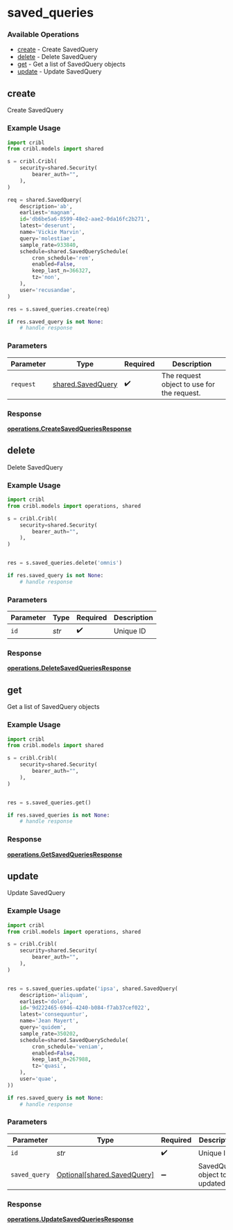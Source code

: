 # saved_queries

### Available Operations

* [create](#create) - Create SavedQuery
* [delete](#delete) - Delete SavedQuery
* [get](#get) - Get a list of SavedQuery objects
* [update](#update) - Update SavedQuery

## create

Create SavedQuery

### Example Usage

```python
import cribl
from cribl.models import shared

s = cribl.Cribl(
    security=shared.Security(
        bearer_auth="",
    ),
)

req = shared.SavedQuery(
    description='ab',
    earliest='magnam',
    id='db6be5a6-8599-48e2-aae2-0da16fc2b271',
    latest='deserunt',
    name='Vickie Marvin',
    query='molestiae',
    sample_rate=933840,
    schedule=shared.SavedQuerySchedule(
        cron_schedule='rem',
        enabled=False,
        keep_last_n=366327,
        tz='non',
    ),
    user='recusandae',
)

res = s.saved_queries.create(req)

if res.saved_query is not None:
    # handle response
```

### Parameters

| Parameter                                              | Type                                                   | Required                                               | Description                                            |
| ------------------------------------------------------ | ------------------------------------------------------ | ------------------------------------------------------ | ------------------------------------------------------ |
| `request`                                              | [shared.SavedQuery](../../models/shared/savedquery.md) | :heavy_check_mark:                                     | The request object to use for the request.             |


### Response

**[operations.CreateSavedQueriesResponse](../../models/operations/createsavedqueriesresponse.md)**


## delete

Delete SavedQuery

### Example Usage

```python
import cribl
from cribl.models import operations, shared

s = cribl.Cribl(
    security=shared.Security(
        bearer_auth="",
    ),
)


res = s.saved_queries.delete('omnis')

if res.saved_query is not None:
    # handle response
```

### Parameters

| Parameter          | Type               | Required           | Description        |
| ------------------ | ------------------ | ------------------ | ------------------ |
| `id`               | *str*              | :heavy_check_mark: | Unique ID          |


### Response

**[operations.DeleteSavedQueriesResponse](../../models/operations/deletesavedqueriesresponse.md)**


## get

Get a list of SavedQuery objects

### Example Usage

```python
import cribl
from cribl.models import shared

s = cribl.Cribl(
    security=shared.Security(
        bearer_auth="",
    ),
)


res = s.saved_queries.get()

if res.saved_queries is not None:
    # handle response
```


### Response

**[operations.GetSavedQueriesResponse](../../models/operations/getsavedqueriesresponse.md)**


## update

Update SavedQuery

### Example Usage

```python
import cribl
from cribl.models import operations, shared

s = cribl.Cribl(
    security=shared.Security(
        bearer_auth="",
    ),
)


res = s.saved_queries.update('ipsa', shared.SavedQuery(
    description='aliquam',
    earliest='dolor',
    id='9d222465-6946-4240-b084-f7ab37cef022',
    latest='consequuntur',
    name='Jean Mayert',
    query='quidem',
    sample_rate=350202,
    schedule=shared.SavedQuerySchedule(
        cron_schedule='veniam',
        enabled=False,
        keep_last_n=267988,
        tz='quasi',
    ),
    user='quae',
))

if res.saved_query is not None:
    # handle response
```

### Parameters

| Parameter                                                        | Type                                                             | Required                                                         | Description                                                      |
| ---------------------------------------------------------------- | ---------------------------------------------------------------- | ---------------------------------------------------------------- | ---------------------------------------------------------------- |
| `id`                                                             | *str*                                                            | :heavy_check_mark:                                               | Unique ID                                                        |
| `saved_query`                                                    | [Optional[shared.SavedQuery]](../../models/shared/savedquery.md) | :heavy_minus_sign:                                               | SavedQuery object to be updated                                  |


### Response

**[operations.UpdateSavedQueriesResponse](../../models/operations/updatesavedqueriesresponse.md)**

